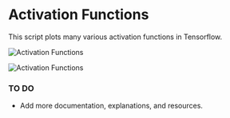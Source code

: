 # Activation Functions

This script plots many various activation functions in Tensorflow.

![Activation Functions](http://fromdata.org/wp-content/uploads/2016/07/B05480_01_03.png "Activation Functions")

![Activation Functions](http://fromdata.org/wp-content/uploads/2016/07/B05480_01_04.png "Activation Functions")

### TO DO

 - Add more documentation, explanations, and resources.


